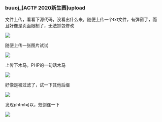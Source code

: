 ### buuoj_[ACTF 2020新生赛]upload

文件上传，看看下源代码，没看出什么来，随便上传一个txt文件，有弹窗了，而且好像是页面限制了，无法抓包修改

![](https://pic.imgdb.cn/item/6107ba625132923bf8f19da0.jpg)

随便上传一张图片试试

![](https://pic.imgdb.cn/item/6107bb105132923bf8f3dd18.jpg)



上传下木马，PHP的一句话木马

![](https://pic.imgdb.cn/item/6107c1105132923bf8087312.jpg)

好像是被过滤了，试一下其他后缀

![](https://pic.imgdb.cn/item/6107c1505132923bf8093219.jpg)

发现phtml可以，蚁剑连一下

![](https://pic.imgdb.cn/item/6107c1ec5132923bf80b1658.jpg)